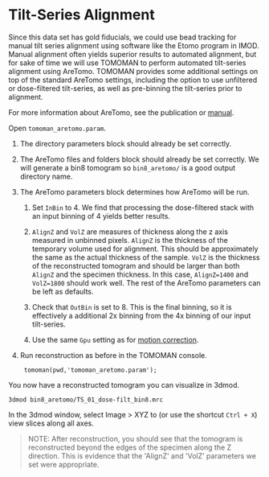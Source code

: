 # Tilt-Series Alignment

Since this data set has gold fiducials, we could use bead tracking for manual tilt series alignment using software like the Etomo program in IMOD.
Manual alignment often yields superior results to automated alignment, but for sake of time we will use TOMOMAN to perform automated tilt-series alignment using AreTomo.
TOMOMAN provides some additional settings on top of the standard AreTomo settings, including the option to use unfiltered or dose-filtered tilt-series, as well as pre-binning the tilt-series prior to alignment.

For more information about AreTomo, see the publication or [manual](https://gensoft.pasteur.fr/docs/AreTomo/1.3.4/AreTomoManual_1.3.0_09292022.pdf).

Open `tomoman_aretomo.param`.

1. The directory parameters block should already be set correctly.

2. The AreTomo files and folders block should already be set correctly. We will generate a bin8 tomogram so `bin8_aretomo/` is a good output directory name.

3. The AreTomo parameters block determines how AreTomo will be run.

    1. Set `InBin` to 4.
    We find that processing the dose-filtered stack with an input binning of 4 yields better results.

    2. `AlignZ` and `VolZ` are measures of thickness along the z axis measured in unbinned pixels.
    `AlignZ` is the thickness of the temporary volume used for alignment.
    This should be approximately the same as the actual thickness of the sample.
    `VolZ` is the thickness of the reconstructed tomogram and should be larger than both `AlignZ` and the specimen thickness.
    In this case, `AlignZ=1400` and `VolZ=1800` should work well.
    The rest of the AreTomo parameters can be left as defaults.

    3. Check that `OutBin` is set to 8. This is the final binning, so it is effectively a additional 2x binning from the 4x binning of our input tilt-series.

    4. Use the same `Gpu` setting as for [motion correction](preproc.md#making-motion-corrected-stacks).

4. Run reconstruction as before in the TOMOMAN console.

        tomoman(pwd,'tomoman_aretomo.param');

You now have a reconstructed tomogram you can visualize in 3dmod.

    3dmod bin8_aretomo/TS_01_dose-filt_bin8.mrc

In the 3dmod window, select Image > XYZ to (or use the shortcut `Ctrl + X`) view slices along all axes.

>NOTE: After reconstruction, you should see that the tomogram is reconstructed beyond the edges of the specimen along the Z direction.
This is evidence that the 'AlignZ' and 'VolZ' parameters we set were appropriate.
